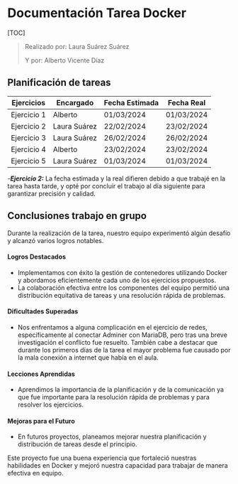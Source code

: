 # Documentación Tarea Docker

[TOC]

> Realizado por: Laura Suárez Suárez
>
> Y por: Alberto Vicente Díaz



## Planificación de tareas

| Ejercicios  | Encargado    | Fecha Estimada | Fecha Real |
| ----------- | ------------ | -------------- | ---------- |
| Ejercicio 1 | Alberto      | 01/03/2024     | 01/03/2024 |
| Ejercicio 2 | Laura Suárez | 22/02/2024     | 23/02/2024 |
| Ejercicio 3 | Laura Suárez | 26/02/2024     | 26/02/2024 |
| Ejercicio 4 | Alberto      | 23/02/2024     | 23/02/2024 |
| Ejercicio 5 | Laura Suárez | 01/03/2024     | 01/03/2024 |

-***Ejercicio 2:*** La fecha estimada y la real difieren debido a que trabajé en la tarea hasta tarde, y opté por concluir el trabajo al día siguiente para garantizar precisión y calidad.



## Conclusiones trabajo en grupo

Durante la realización de la tarea, nuestro equipo experimentó algún desafío y alcanzó varios logros notables.

#### Logros Destacados

- Implementamos con éxito la gestión de contenedores utilizando Docker y abordamos eficientemente cada uno de los ejercicios propuestos.
- La colaboración efectiva entre los componentes del equipo permitió una distribución equitativa de tareas y una resolución rápida de problemas.

#### Dificultades Superadas

- Nos enfrentamos a alguna complicación en el ejercicio de redes, específicamente al conectar Adminer con MariaDB, pero tras una breve investigación el conflicto fue resuelto. También cabe a destacar que durante los primeros días de la tarea el mayor problema fue causado por la mala conexión a internet que había en el aula.

#### Lecciones Aprendidas

- Aprendimos la importancia de la planificación y de la comunicación ya que fue importante para la resolución rápida de problemas y para resolver los ejercicios.

#### Mejoras para el Futuro

- En futuros proyectos, planeamos mejorar nuestra planificación y distribución de tareas desde el principio.

Este proyecto fue una buena experiencia que fortaleció nuestras habilidades en Docker y mejoró nuestra capacidad para trabajar de manera efectiva en equipo.
